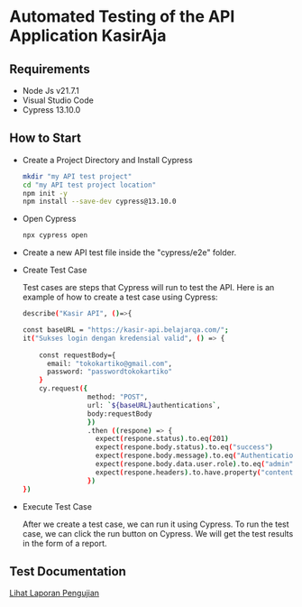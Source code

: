 # Automated Testing of the API Application KasirAja 

## Requirements

- Node Js v21.7.1
- Visual Studio Code
- Cypress 13.10.0

## How to Start

- Create a Project Directory and Install Cypress
  ```bash
  mkdir "my API test project"
  cd "my API test project location"
  npm init -y
  npm install --save-dev cypress@13.10.0
  ```
- Open Cypress
  ```bash
  npx cypress open
  ```
- Create a new API test file inside the "cypress/e2e" folder.
- Create Test Case

  Test cases are steps that Cypress will run to test the API. Here is an example of how to create a test case using Cypress:

  ```bash
  describe("Kasir API", ()=>{

  const baseURL = "https://kasir-api.belajarqa.com/";
  it("Sukses login dengan kredensial valid", () => {
    
      const requestBody={
        email: "tokokartiko@gmail.com",
        password: "passwordtokokartiko"
      }
      cy.request({
                  method: "POST",
                  url: `${baseURL}authentications`,
                  body:requestBody
                  })
                  .then ((respone) => {
                    expect(respone.status).to.eq(201)
                    expect(respone.body.status).to.eq("success")
                    expect(respone.body.message).to.eq("Authentication berhasil ditambahkan")
                    expect(respone.body.data.user.role).to.eq("admin")
                    expect(respone.headers).to.have.property("content-type", "application/json; charset=utf-8")
                  })
  })
  ```
- Execute Test Case

  After we create a test case, we can run it using Cypress. To run the test case, we can click the run button on Cypress. We will get the test results in the form of a report.
## Test Documentation

[Lihat Laporan Pengujian](cypress/reports/html/index.html)

